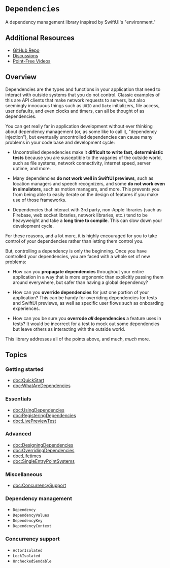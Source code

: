 # ``Dependencies``

A dependency management library inspired by SwiftUI's "environment."

## Additional Resources

- [GitHub Repo](https://github.com/pointfreeco/swift-dependencies)
- [Discussions](https://github.com/pointfreeco/swift-dependencies/discussions)
- [Point-Free Videos](http://pointfree.co)

## Overview

Dependencies are the types and functions in your application that need to interact with outside
systems that you do not control. Classic examples of this are API clients that make network
requests to servers, but also seemingly innocuous things such as `UUID` and `Date` initializers,
file access, user defaults, and even clocks and timers, can all be thought of as dependencies.

You can get really far in application development without ever thinking about dependency management 
(or, as some like to call it, "dependency injection”), but eventually uncontrolled dependencies can 
cause many problems in your code base and development cycle:

  * Uncontrolled dependencies make it **difficult to write fast, deterministic tests** because you 
    are susceptible to the vagaries of the outside world, such as file systems, network 
    connectivity, internet speed, server uptime, and more.
    
  * Many dependencies **do not work well in SwiftUI previews**, such as location managers and speech
    recognizers, and some **do not work even in simulators**, such as motion managers, and more. 
    This prevents you from being able to easily iterate on the design of features if you make use of 
    those frameworks.

  * Dependencies that interact with 3rd party, non-Apple libraries (such as Firebase, web socket
    libraries, network libraries, etc.) tend to be heavyweight and take a **long time to compile**. 
    This can slow down your development cycle.

For these reasons, and a lot more, it is highly encouraged for you to take control of your
dependencies rather than letting them control you.

But, controlling a dependency is only the beginning. Once you have controlled your dependencies,
you are faced with a whole set of new problems:

  * How can you **propagate dependencies** throughout your entire application in a way that is more
    ergonomic than explicitly passing them around everywhere, but safer than having a global
    dependency?

  * How can you **override dependencies** for just one portion of your application? This can be 
    handy for overriding dependencies for tests and SwiftUI previews, as well as specific user 
    flows such as onboarding experiences.
    
  * How can you be sure you **overrode _all_ dependencies** a feature uses in tests? It would be
    incorrect for a test to mock out some dependencies but leave others as interacting with the
    outside world.

This library addresses all of the points above, and much, _much_ more.

## Topics

### Getting started

- <doc:QuickStart>
- <doc:WhatAreDependencies>

### Essentials

- <doc:UsingDependencies>
- <doc:RegisteringDependencies>
- <doc:LivePreviewTest>

### Advanced

- <doc:DesigningDependencies>
- <doc:OverridingDependencies>
- <doc:Lifetimes>
- <doc:SingleEntryPointSystems>

### Miscellaneous

- <doc:ConcurrencySupport>

### Dependency management

- ``Dependency``
- ``DependencyValues``
- ``DependencyKey``
- ``DependencyContext``

### Concurrency support

- ``ActorIsolated``
- ``LockIsolated``
- ``UncheckedSendable``
